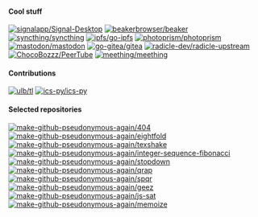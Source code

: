 #### Cool stuff

[![signalapp/Signal-Desktop](https://github-readme-stats.vercel.app/api/pin/?theme=gotham&username=signalapp&repo=Signal-Desktop&show_owner=true)](https://github.com/signalapp/Signal-Desktop)
[![beakerbrowser/beaker](https://github-readme-stats.vercel.app/api/pin/?theme=gotham&username=beakerbrowser&repo=beaker&show_owner=true)](https://github.com/beakerbrowser/beaker)
[![syncthing/syncthing](https://github-readme-stats.vercel.app/api/pin/?theme=gotham&username=syncthing&repo=syncthing&show_owner=true)](https://github.com/syncthing/syncthing)
[![ipfs/go-ipfs](https://github-readme-stats.vercel.app/api/pin/?theme=gotham&username=ipfs&repo=go-ipfs&show_owner=true)](https://github.com/ipfs/go-ipfs)
[![photoprism/photoprism](https://github-readme-stats.vercel.app/api/pin/?theme=gotham&username=photoprism&repo=photoprism&show_owner=true)](https://github.com/photoprism/photoprism)
[![mastodon/mastodon](https://github-readme-stats.vercel.app/api/pin/?theme=gotham&username=mastodon&repo=mastodon&show_owner=true)](https://github.com/mastodon/mastodon)
[![go-gitea/gitea](https://github-readme-stats.vercel.app/api/pin/?theme=gotham&username=go-gitea&repo=gitea&show_owner=true)](https://github.com/go-gitea/gitea)
[![radicle-dev/radicle-upstream](https://github-readme-stats.vercel.app/api/pin/?theme=gotham&username=radicle-dev&repo=radicle-upstream&show_owner=true)](https://github.com/radicle-dev/radicle-upstream)
[![ChocoBozzz/PeerTube](https://github-readme-stats.vercel.app/api/pin/?theme=gotham&username=ChocoBozzz&repo=PeerTube&show_owner=true)](https://github.com/ChocoBozzz/PeerTube)
[![meething/meething](https://github-readme-stats.vercel.app/api/pin/?theme=gotham&username=meething&repo=meething&show_owner=true)](https://github.com/meething/meething)

#### Contributions

[![ulb/tl](https://github-readme-stats.vercel.app/api/pin/?theme=gotham&username=ulb&repo=tl&show_owner=true)](https://github.com/ulb/tl)
[![ics-py/ics-py](https://github-readme-stats.vercel.app/api/pin/?theme=gotham&username=ics-py&repo=ics-py&show_owner=true)](https://github.com/ics-py/ics-py)

#### Selected repositories

[![make-github-pseudonymous-again/404](https://github-readme-stats.vercel.app/api/pin/?theme=gotham&username=make-github-pseudonymous-again&repo=404&show_owner=false)](https://github.com/make-github-pseudonymous-again/404)
[![make-github-pseudonymous-again/eightfold](https://github-readme-stats.vercel.app/api/pin/?theme=gotham&username=make-github-pseudonymous-again&repo=eightfold&show_owner=false)](https://github.com/make-github-pseudonymous-again/eightfold)
[![make-github-pseudonymous-again/texshake](https://github-readme-stats.vercel.app/api/pin/?theme=gotham&username=make-github-pseudonymous-again&repo=texshake&show_owner=false)](https://github.com/make-github-pseudonymous-again/texshake)
[![make-github-pseudonymous-again/integer-sequence-fibonacci](https://github-readme-stats.vercel.app/api/pin/?theme=gotham&username=make-github-pseudonymous-again&repo=integer-sequence-fibonacci&show_owner=false)](https://github.com/make-github-pseudonymous-again/integer-sequence-fibonacci)
[![make-github-pseudonymous-again/stopdown](https://github-readme-stats.vercel.app/api/pin/?theme=gotham&username=make-github-pseudonymous-again&repo=stopdown&show_owner=false)](https://github.com/make-github-pseudonymous-again/stopdown)
[![make-github-pseudonymous-again/qrap](https://github-readme-stats.vercel.app/api/pin/?theme=gotham&username=make-github-pseudonymous-again&repo=qrap&show_owner=false)](https://github.com/make-github-pseudonymous-again/qrap)
[![make-github-pseudonymous-again/spqr](https://github-readme-stats.vercel.app/api/pin/?theme=gotham&username=make-github-pseudonymous-again&repo=spqr&show_owner=false)](https://github.com/make-github-pseudonymous-again/spqr)
[![make-github-pseudonymous-again/geez](https://github-readme-stats.vercel.app/api/pin/?theme=gotham&username=make-github-pseudonymous-again&repo=geez&show_owner=false)](https://github.com/make-github-pseudonymous-again/geez)
[![make-github-pseudonymous-again/js-sat](https://github-readme-stats.vercel.app/api/pin/?theme=gotham&username=make-github-pseudonymous-again&repo=js-sat&show_owner=false)](https://github.com/make-github-pseudonymous-again/js-sat)
[![make-github-pseudonymous-again/memoize](https://github-readme-stats.vercel.app/api/pin/?theme=gotham&username=make-github-pseudonymous-again&repo=memoize&show_owner=false)](https://github.com/make-github-pseudonymous-again/memoize)
